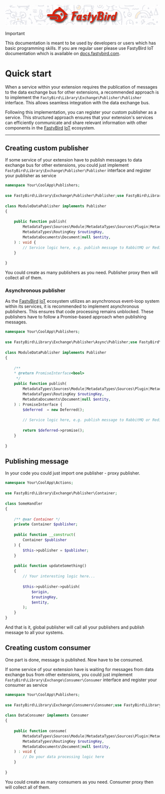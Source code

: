 <p align="center">
	<img src="https://github.com/fastybird/.github/blob/main/assets/repo_title.png?raw=true" alt="FastyBird"/>
</p>

> [!IMPORTANT]
This documentation is meant to be used by developers or users which has basic programming skills. If you are regular user
please use FastyBird IoT documentation which is available on [docs.fastybird.com](https://docs.fastybird.com).

# Quick start

When a service within your extension requires the publication of messages to the data exchange bus for other extensions,
a recommended approach is to implement the `FastyBird\Library\Exchange\Publisher\Publisher` interface. This allows seamless
integration with the data exchange bus.

Following this implementation, you can register your custom publisher as a service. This structured approach ensures that
your extension's services can efficiently communicate and share relevant information with other components in
the [FastyBird](https://www.fastybird.com) [IoT](https://en.wikipedia.org/wiki/Internet_of_things) ecosystem.

***

## Creating custom publisher

If some service of your extension have to publish messages to data exchange bus for other extensions, you could just
implement `FastyBird\Library\Exchange\Publisher\Publisher` interface and register your publisher as service

```php
namespace Your\CoolApp\Publishers;

use FastyBird\Library\Exchange\Publisher\Publisher;use FastyBird\Library\Metadata\Documents as MetadataDocuments;use FastyBird\Library\Metadata\Types as MetadataTypes;

class ModuleDataPublisher implements Publisher
{

    public function publish(
        MetadataTypes\Sources\Module|MetadataTypes\Sources\Plugin|MetadataTypes\Sources\Connector $source,
        MetadataTypes\RoutingKey $routingKey,
        MetadataDocuments\Document|null $entity,
    ) : void {
        // Service logic here, e.g. publish message to RabbitMQ or Redis etc. 
    }

}
```

You could create as many publishers as you need. Publisher proxy then will collect all of them.

### Asynchronous publisher

As the [FastyBird](https://www.fastybird.com) [IoT](https://en.wikipedia.org/wiki/Internet_of_things) ecosystem utilizes
an asynchronous event-loop system within its services, it is recommended to implement asynchronous publishers. This ensures
that code processing remains unblocked. These publishers have to follow a Promise-based approach when publishing messages.

```php
namespace Your\CoolApp\Publishers;

use FastyBird\Library\Exchange\Publisher\Async\Publisher;use FastyBird\Library\Metadata\Documents as MetadataDocuments;use FastyBird\Library\Metadata\Types as MetadataTypes;use React\Promise\Deferred;use React\Promise\PromiseInterface;

class ModuleDataPublisher implements Publisher
{

    /**
    * @return PromiseInterface<bool>
     */
    public function publish(
        MetadataTypes\Sources\Module|MetadataTypes\Sources\Plugin|MetadataTypes\Sources\Connector $source,
        MetadataTypes\RoutingKey $routingKey,
        MetadataDocuments\Document|null $entity,
    ) : PromiseInterface {
        $deferred  = new Deferred();

        // Service logic here, e.g. publish message to RabbitMQ or Redis etc.
        
        return $deferred->promise(); 
    }

}
```

## Publishing message

In your code you could just import one publisher - proxy publisher.

```php
namespace Your\CoolApp\Actions;

use FastyBird\Library\Exchange\Publisher\Container;

class SomeHandler
{

    /** @var Container */
    private Container $publisher;

    public function __construct(
        Container $publisher
    ) {
        $this->publisher = $publisher;
    }

    public function updateSomething()
    {
        // Your interesting logic here...

        $this->publisher->publish(
            $origin,
            $routingKey,
            $entity,
        );
    }
}
```

And that is it, global publisher will call all your publishers and publish message to all your systems.

## Creating custom consumer

One part is done, message is published. Now have to be consumed.

If some service of your extension have is waiting for messages from data exchange bus from other extensions, you could just
implement `FastyBird\Library\Exchange\Consumer\Consumer` interface and register your consumer as service

```php
namespace Your\CoolApp\Publishers;

use FastyBird\Library\Exchange\Consumers\Consumer;use FastyBird\Library\Metadata\Documents as MetadataDocuments;use FastyBird\Library\Metadata\Types as MetadataTypes;

class DataConsumer implements Consumer
{

    public function consume(
        MetadataTypes\Sources\Module|MetadataTypes\Sources\Plugin|MetadataTypes\Sources\Connector $source,
        MetadataTypes\RoutingKey $routingKey,
        MetadataDocuments\Document|null $entity,
    ) : void {
        // Do your data processing logic here 
    }

}
```

You could create as many consumers as you need. Consumer proxy then will collect all of them.
